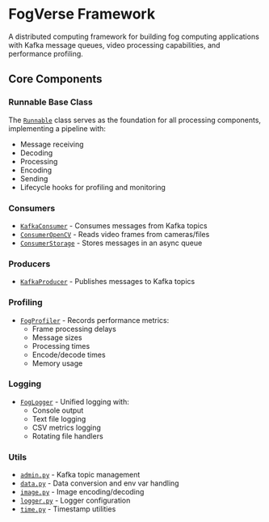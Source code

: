 # FogVerse Framework

A distributed computing framework for building fog computing applications with Kafka message queues, video processing capabilities, and performance profiling.

## Core Components

### Runnable Base Class

The [`Runnable`](fogverse/runnable.py) class serves as the foundation for all processing components, implementing a pipeline with:

- Message receiving
- Decoding
- Processing
- Encoding
- Sending
- Lifecycle hooks for profiling and monitoring

### Consumers

- [`KafkaConsumer`](fogverse/consumer/kafka.py) - Consumes messages from Kafka topics
- [`ConsumerOpenCV`](fogverse/consumer/open_cv.py) - Reads video frames from cameras/files
- [`ConsumerStorage`](fogverse/consumer/storage.py) - Stores messages in an async queue

### Producers

- [`KafkaProducer`](fogverse/producer/kafka.py) - Publishes messages to Kafka topics

### Profiling

- [`FogProfiler`](fogverse/profiler/fog.py) - Records performance metrics:
  - Frame processing delays
  - Message sizes
  - Processing times
  - Encode/decode times
  - Memory usage

### Logging

- [`FogLogger`](fogverse/logger/fog.py) - Unified logging with:
  - Console output
  - Text file logging
  - CSV metrics logging
  - Rotating file handlers

### Utils

- [`admin.py`](fogverse/utils/admin.py) - Kafka topic management
- [`data.py`](fogverse/utils/data.py) - Data conversion and env var handling
- [`image.py`](fogverse/utils/image.py) - Image encoding/decoding
- [`logger.py`](fogverse/utils/logger.py) - Logger configuration
- [`time.py`](fogverse/utils/time.py) - Timestamp utilities
